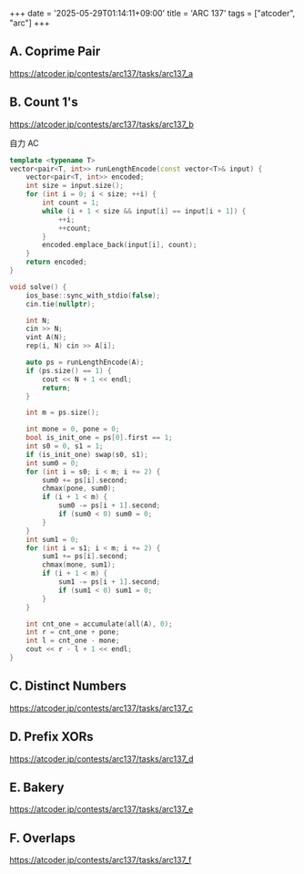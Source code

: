 +++
date = '2025-05-29T01:14:11+09:00'
title = 'ARC 137'
tags = ["atcoder", "arc"]
+++
## A. Coprime Pair

<https://atcoder.jp/contests/arc137/tasks/arc137_a>

## B. Count 1's

<https://atcoder.jp/contests/arc137/tasks/arc137_b>

自力 AC

```cpp
template <typename T>
vector<pair<T, int>> runLengthEncode(const vector<T>& input) {
    vector<pair<T, int>> encoded;
    int size = input.size();
    for (int i = 0; i < size; ++i) {
        int count = 1;
        while (i + 1 < size && input[i] == input[i + 1]) {
            ++i;
            ++count;
        }
        encoded.emplace_back(input[i], count);
    }
    return encoded;
}

void solve() {
    ios_base::sync_with_stdio(false);
    cin.tie(nullptr);

    int N;
    cin >> N;
    vint A(N);
    rep(i, N) cin >> A[i];

    auto ps = runLengthEncode(A);
    if (ps.size() == 1) {
        cout << N + 1 << endl;
        return;
    }

    int m = ps.size();

    int mone = 0, pone = 0;
    bool is_init_one = ps[0].first == 1;
    int s0 = 0, s1 = 1;
    if (is_init_one) swap(s0, s1);
    int sum0 = 0;
    for (int i = s0; i < m; i += 2) {
        sum0 += ps[i].second;
        chmax(pone, sum0);
        if (i + 1 < m) {
            sum0 -= ps[i + 1].second;
            if (sum0 < 0) sum0 = 0;
        }
    }
    int sum1 = 0;
    for (int i = s1; i < m; i += 2) {
        sum1 += ps[i].second;
        chmax(mone, sum1);
        if (i + 1 < m) {
            sum1 -= ps[i + 1].second;
            if (sum1 < 0) sum1 = 0;
        }
    }

    int cnt_one = accumulate(all(A), 0);
    int r = cnt_one + pone;
    int l = cnt_one - mone;
    cout << r - l + 1 << endl;
}
```

## C. Distinct Numbers

<https://atcoder.jp/contests/arc137/tasks/arc137_c>

## D. Prefix XORs

<https://atcoder.jp/contests/arc137/tasks/arc137_d>

## E. Bakery

<https://atcoder.jp/contests/arc137/tasks/arc137_e>

## F. Overlaps

<https://atcoder.jp/contests/arc137/tasks/arc137_f>
